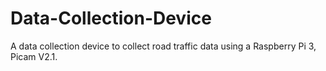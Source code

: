 # Data-Collection-Device
A data collection device to collect road traffic data using a Raspberry Pi 3, Picam V2.1.
